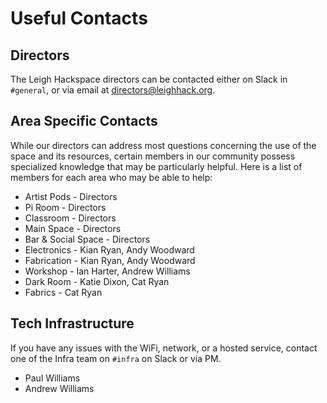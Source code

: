 # Useful Contacts

## Directors

The Leigh Hackspace directors can be contacted either on Slack in `#general`, or via email at [directors@leighhack.org](mailto:directors@leighhack.org).

## Area Specific Contacts

While our directors can address most questions concerning the use of the space and its resources, certain members in our community possess specialized knowledge that may be particularly helpful. Here is a list of members for each area who may be able to help:

* Artist Pods - Directors
* Pi Room - Directors
* Classroom - Directors
* Main Space - Directors
* Bar & Social Space - Directors
* Electronics - Kian Ryan, Andy Woodward
* Fabrication - Kian Ryan, Andy Woodward
* Workshop - Ian Harter, Andrew Williams
* Dark Room - Katie Dixon, Cat Ryan
* Fabrics - Cat Ryan

## Tech Infrastructure

If you have any issues with the WiFi, network, or a hosted service, contact one of the Infra team on `#infra` on Slack or via PM.

* Paul Williams
* Andrew Williams
